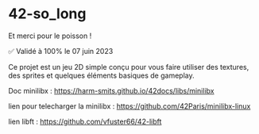 # 42-so_long
Et merci pour le poisson !

✅ Validé à 100% le 07 juin 2023

Ce projet est un jeu 2D simple conçu pour vous faire utiliser des textures,
des sprites et quelques éléments basiques de gameplay.

Doc minilibx :
https://harm-smits.github.io/42docs/libs/minilibx

lien pour telecharger la minilibx :
https://github.com/42Paris/minilibx-linux

lien libft :
https://github.com/vfuster66/42-libft
